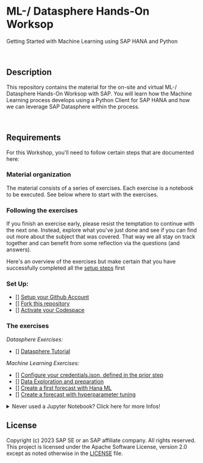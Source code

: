 # ML-/ Datasphere Hands-On Worksop
Getting Started with Machine Learning using SAP HANA and Python


<br>

## Description

This repository contains the material for the on-site and virtual ML-/ Datasphere Hands-On Worksop with SAP. You will learn how the Machine Learning process develops using a Python Client for SAP HANA and how we can leverage SAP Datasphere within the process.

<br>
 
## Requirements

For this Workshop, you'll need to follow certain steps that are documented here:


### Material organization

The material consists of a series of exercises. Each exercise is a notebook to be executed. See below where to start with the exercises.

### Following the exercises

If you finish an exercise early, please resist the temptation to continue with the next one. Instead, explore what you've just done and see if you can find out more about the subject that was covered. That way we all stay on track together and can benefit from some reflection via the questions (and answers).


Here's an overview of the exercises but make certain that you have successfully completed all the [setup steps](01_Assets/setup-bas.md) first

### Set Up:
- [] [Setup your Github Account](/01_Assets/01-get-account.md)
- []  [Fork this repository](/01_Assets/02-fork-repo.md)
- []  [Activate your Codespace](/01_Assets/03-activate-codespace.md)


### The exercises

*Datasphere Exercises:*

- []  [Datasphere Tutorial](/exercises/tutorial-datasphere.md) 

*Machine Learning Exercises:*

- []  [Configure your credentials.json, defined in the prior step](/exercises/credentials.md)
- []  [Data Exploration and preparation](exercises/10-Data-exploration-and-preparation.ipynb)
- []  [Create a first forecast with Hana ML](exercises/20-Create-forecast.ipynb)
- []  [Create a forecast with hyperparameter tuning](exercises/30-Create-forecast-with-hyperparameter-tuning.ipynb)

<details>
  <summary>Never used a Jupyter Notebook? Click here for more Infos!</summary>

<br>
How To run a Jupyter Notebook Cell by Cell:
![alt text](/01_Assets/img/Notebook.png) 

</details>




## License

Copyright (c) 2023 SAP SE or an SAP affiliate company. All rights reserved. This project is licensed under the Apache Software License, version 2.0 except as noted otherwise in the [LICENSE](LICENSES/Apache-2.0.txt) file.
